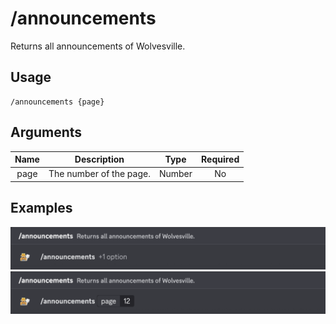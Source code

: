 # /announcements

Returns all announcements of Wolvesville.

## Usage

```
/announcements {page}
```

## Arguments

| Name | Description             | Type   | Required |
| :--: | :---------------------: | :----: | :------: |
| page | The number of the page. | Number | No       |

## Examples

<img src="../_media/examples/announcements-0.png" class="prettier" draggable="false">\
<img src="../_media/examples/announcements-1.png" class="prettier" draggable="false">